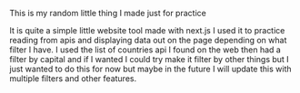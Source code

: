 This is my random little thing I made just for practice

It is quite a simple little website tool made with next.js
I used it to practice reading from apis and displaying data out on the page depending on what filter I have. I used the list of countries api I found on the web
then had a filter by capital and if I wanted I could try make it filter by other things but I just wanted to do this for now but maybe in the future I will update
this with multiple filters and other features.